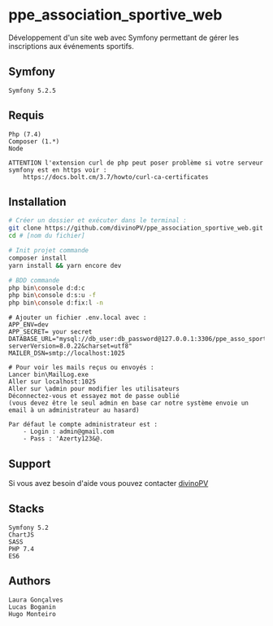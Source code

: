 # ppe_association_sportive_web

Développement d'un site web avec Symfony permettant de gérer les inscriptions aux événements sportifs.

## Symfony

```text
Symfony 5.2.5
```

## Requis

```text
Php (7.4)
Composer (1.*)
Node

ATTENTION l'extension curl de php peut poser problème si votre serveur symfony est en https voir :
	https://docs.bolt.cm/3.7/howto/curl-ca-certificates
```

## Installation

```bash
# Créer un dossier et exécuter dans le terminal :
git clone https://github.com/divinoPV/ppe_association_sportive_web.git
cd # [nom du fichier]

# Init projet commande
composer install
yarn install && yarn encore dev

# BDD commande
php bin\console d:d:c
php bin\console d:s:u -f
php bin\console d:fix:l -n
```

```text
# Ajouter un fichier .env.local avec :
APP_ENV=dev
APP_SECRET= your secret
DATABASE_URL="mysql://db_user:db_password@127.0.0.1:3306/ppe_asso_sportive_symfony?serverVersion=8.0.22&charset=utf8"
MAILER_DSN=smtp://localhost:1025
```

```text
# Pour voir les mails reçus ou envoyés :
Lancer bin\MailLog.exe
Aller sur localhost:1025
Aller sur \admin pour modifier les utilisateurs
Déconnectez-vous et essayez mot de passe oublié 
(vous devez être le seul admin en base car notre système envoie un email à un administrateur au hasard)

Par défaut le compte administrateur est :
	- Login : admin@gmail.com
	- Pass : 'Azerty123&@.
```

## Support

Si vous avez besoin d'aide vous pouvez contacter [divinoPV](mailto:monteiro.hugo2001@icloud.com?subject=[GitHub]%20Source%20Han%20Sans)
	
## Stacks

```text
Symfony 5.2
ChartJS
SASS
PHP 7.4
ES6
```
	
## Authors

```text
Laura Gonçalves
Lucas Boganin
Hugo Monteiro
```